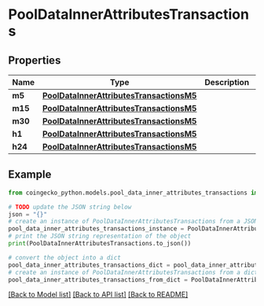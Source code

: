 # PoolDataInnerAttributesTransactions


## Properties

Name | Type | Description | Notes
------------ | ------------- | ------------- | -------------
**m5** | [**PoolDataInnerAttributesTransactionsM5**](PoolDataInnerAttributesTransactionsM5.md) |  | [optional] 
**m15** | [**PoolDataInnerAttributesTransactionsM5**](PoolDataInnerAttributesTransactionsM5.md) |  | [optional] 
**m30** | [**PoolDataInnerAttributesTransactionsM5**](PoolDataInnerAttributesTransactionsM5.md) |  | [optional] 
**h1** | [**PoolDataInnerAttributesTransactionsM5**](PoolDataInnerAttributesTransactionsM5.md) |  | [optional] 
**h24** | [**PoolDataInnerAttributesTransactionsM5**](PoolDataInnerAttributesTransactionsM5.md) |  | [optional] 

## Example

```python
from coingecko_python.models.pool_data_inner_attributes_transactions import PoolDataInnerAttributesTransactions

# TODO update the JSON string below
json = "{}"
# create an instance of PoolDataInnerAttributesTransactions from a JSON string
pool_data_inner_attributes_transactions_instance = PoolDataInnerAttributesTransactions.from_json(json)
# print the JSON string representation of the object
print(PoolDataInnerAttributesTransactions.to_json())

# convert the object into a dict
pool_data_inner_attributes_transactions_dict = pool_data_inner_attributes_transactions_instance.to_dict()
# create an instance of PoolDataInnerAttributesTransactions from a dict
pool_data_inner_attributes_transactions_from_dict = PoolDataInnerAttributesTransactions.from_dict(pool_data_inner_attributes_transactions_dict)
```
[[Back to Model list]](../README.md#documentation-for-models) [[Back to API list]](../README.md#documentation-for-api-endpoints) [[Back to README]](../README.md)


